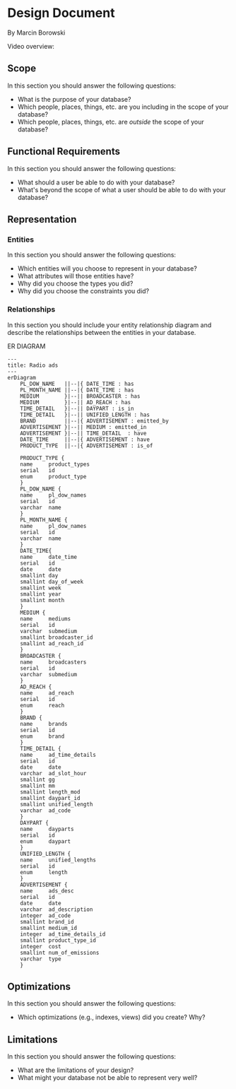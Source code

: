 # Design Document

By Marcin Borowski

Video overview: <URL HERE>

## Scope

In this section you should answer the following questions:

* What is the purpose of your database?
* Which people, places, things, etc. are you including in the scope of your database?
* Which people, places, things, etc. are *outside* the scope of your database?

## Functional Requirements

In this section you should answer the following questions:

* What should a user be able to do with your database?
* What's beyond the scope of what a user should be able to do with your database?

## Representation

### Entities

In this section you should answer the following questions:

* Which entities will you choose to represent in your database?
* What attributes will those entities have?
* Why did you choose the types you did?
* Why did you choose the constraints you did?

### Relationships

In this section you should include your entity relationship diagram and describe the relationships between the entities in your database.

ER DIAGRAM
```mermaid
---
title: Radio ads
---
erDiagram
    PL_DOW_NAME   ||--|{ DATE_TIME : has
    PL_MONTH_NAME ||--|{ DATE_TIME : has
    MEDIUM        }|--|| BROADCASTER : has
    MEDIUM        }|--|| AD_REACH : has
    TIME_DETAIL   }|--|| DAYPART : is_in
    TIME_DETAIL   }|--|| UNIFIED_LENGTH : has
    BRAND         ||--|{ ADVERTISEMENT : emitted_by
    ADVERTISEMENT }|--|| MEDIUM : emitted_in
    ADVERTISEMENT }|--|| TIME_DETAIL  : have
    DATE_TIME     ||--|{ ADVERTISEMENT : have
    PRODUCT_TYPE  ||--|{ ADVERTISEMENT : is_of

    PRODUCT_TYPE {
    name     product_types
    serial   id
    enum     product_type
    }
    PL_DOW_NAME {
    name     pl_dow_names
    serial   id
    varchar  name
    }
    PL_MONTH_NAME {
    name     pl_dow_names
    serial   id
    varchar  name
    }
    DATE_TIME{
    name     date_time
    serial   id
    date     date
    smallint day
    smallint day_of_week
    smallint week   
    smallint year
    smallint month
    }
    MEDIUM {
    name     mediums
    serial   id
    varchar  submedium 
    smallint broadcaster_id
    smallint ad_reach_id      
    }
    BROADCASTER {
    name     broadcasters
    serial   id
    varchar  submedium         
    }
    AD_REACH {
    name     ad_reach
    serial   id
    enum     reach        
    }
    BRAND {
    name     brands
    serial   id
    enum     brand     
    }
    TIME_DETAIL {
    name     ad_time_details
    serial   id
    date     date 
    varchar  ad_slot_hour
    smallint gg
    smallint mm
    smallint length_mod
    smallint daypart_id
    smallint unified_length
    varchar  ad_code
    }
    DAYPART {
    name     dayparts
    serial   id
    enum     daypart
    }
    UNIFIED_LENGTH {
    name     unified_lengths
    serial   id
    enum     length
    }
    ADVERTISEMENT {
    name     ads_desc
    serial   id
    date     date
    varchar  ad_description
    integer  ad_code
    smallint brand_id
    smallint medium_id
    integer  ad_time_details_id
    smallint product_type_id
    integer  cost
    smallint num_of_emissions
    varchar  type
    }
```

## Optimizations

In this section you should answer the following questions:

* Which optimizations (e.g., indexes, views) did you create? Why?

## Limitations

In this section you should answer the following questions:

* What are the limitations of your design?
* What might your database not be able to represent very well?
